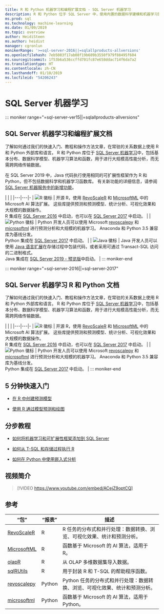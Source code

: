 ```yaml
---
title: R 和 Python 机器学习和编程扩展文档 - SQL Server 机器学习
description: R 和 Python 位于 SQL Server 中，使用内置的数据科学建模和机器学习算法进行大规模的企业数据分析。
ms.prod: sql
ms.technology: machine-learning
ms.date: 01/09/2019
ms.topic: overview
author: HeidiSteen
ms.author: heidist
manager: cgronlun
monikerRange: '>=sql-server-2016||=sqlallproducts-allversions'
ms.openlocfilehash: 7eb5083f17ab08f19b689b3550f979f88495f604
ms.sourcegitcommit: 1f53b6a536ccffd701fc87e658ddac714f6da7a2
ms.translationtype: HT
ms.contentlocale: zh-CN
ms.lasthandoff: 01/10/2019
ms.locfileid: "54206243"
---
```

# <a name="sql-server-machine-learning"></a>SQL Server 机器学习

::: moniker range="=sql-server-ver15||=sqlallproducts-allversions"

## <a name="sql-server-machine-learning-and-programming-extensions-documentation"></a>SQL Server 机器学习和编程扩展文档

了解如何通过我们的快速入门、教程和操作方法文章，在常驻的关系数据上使用 R 和 Python 外部库和语言。 R 和 Python 库位于 [SQL Server 机器学习](what-is-sql-server-machine-learning.md)中，包括基本分布、数据科学模型、机器学习算法和函数，用于进行大规模高性能分析，而无需跨网络传输数据。 

在 SQL Server 2019 中，Java 代码执行使用相同的可扩展性框架作为 R 和 Python，但不包括数据科学和机器学习函数库。 有关新功能的详细信息，请参阅 [SQL Server 机器服务中的新增功能](what-s-new-in-sql-server-machine-learning-services.md)。

|   |   | 
|---|---|-
| ![R 徽标](./media/index/logo_r.png) | 开源 R，使用 [RevoScaleR](https://docs.microsoft.com/machine-learning-server/r-reference/revoscaler/revoscaler) 和 [MicrosoftML](https://docs.microsoft.com/machine-learning-server/r-reference/microsoftml/microsoftml-package) 中的 Microsoft AI 算法扩展。 这些库提供预测和预测模型、统计分析、可视化效果和大规模的数据操作。 <br/>R 集成在 [SQL Server 2016](./install/sql-r-services-windows-install.md) 中启动，也可以在 [SQL Server 2017](./install/sql-machine-learning-services-windows-install.md) 中启动。 | 
| ![Python 徽标](./media/index/logo_python.png) | Python 开发人员可以使用 Microsoft [revoscalepy](https://docs.microsoft.com/machine-learning-server/python-reference/revoscalepy/revoscalepy-package) 和 [microsoftml](https://docs.microsoft.com/machine-learning-server/python-reference/microsoftml/microsoftml-package) 进行预测分析和大规模的机器学习。 Anaconda 和 Python 3.5 兼容库为基线分发。 <br/>Python 集成在 [SQL Server 2017](./install/sql-machine-learning-services-windows-install.md) 中启动。  | 
| ![Java 徽标](./media/index/logo_java.png) | Java 开发人员可以使用 [Java 语言扩展](java/extension-java.md)在存储过程中包装代码，或者采用可通过 Transact-SQL 访问的二进制格式。 <br/>Java 集成在 [SQL Server 2019 - 预览版](./install/sql-machine-learning-services-ver15.md)中启动。 |
::: moniker-end

::: moniker range="=sql-server-2016||=sql-server-2017"

## <a name="sql-server-machine-learning-r-and-python-documentation"></a>SQL Server 机器学习 R 和 Python 文档

了解如何通过我们的快速入门、教程和操作方法文章，在常驻的关系数据上使用 R 和 Python 外部库和语言。 R 和 Python 库位于 [SQL Server 机器学习](what-is-sql-server-machine-learning.md)中，包括基本分布、数据科学模型、机器学习算法和函数，用于进行大规模高性能分析，而无需跨网络传输数据。 

|   |   | 
|---|---|-
| ![R 徽标](./media/index/logo_r.png) | 开源 R，使用 [RevoScaleR](https://docs.microsoft.com/machine-learning-server/r-reference/revoscaler/revoscaler) 和 [MicrosoftML](https://docs.microsoft.com/machine-learning-server/r-reference/microsoftml/microsoftml-package) 中的 Microsoft AI 算法扩展。 这些库提供预测和预测模型、统计分析、可视化效果和大规模的数据操作。 <br/>R 集成在 [SQL Server 2016](./install/sql-r-services-windows-install.md) 中启动，也可以在 [SQL Server 2017](./install/sql-machine-learning-services-windows-install.md) 中启动。 | 
| ![Python 徽标](./media/index/logo_python.png) | Python 开发人员可以使用 Microsoft [revoscalepy](https://docs.microsoft.com/machine-learning-server/python-reference/revoscalepy/revoscalepy-package) 和 [microsoftml](https://docs.microsoft.com/machine-learning-server/python-reference/microsoftml/microsoftml-package) 进行预测分析和大规模的机器学习。 Anaconda 和 Python 3.5 兼容库为基线分发。 <br/>Python 集成在 [SQL Server 2017](./install/sql-machine-learning-services-windows-install.md) 中启动。  | 
::: moniker-end

## <a name="5-minute-quickstarts"></a>5 分钟快速入门

+ [在 R 中创建预测模型](./tutorials/rtsql-create-a-predictive-model-r.md)

+ [使用 R 通过模型预测和绘图](./tutorials/rtsql-predict-and-plot-from-model.md)


## <a name="step-by-step-tutorials"></a>分步教程

+ [如何将机器学习和可扩展性框架添加到 SQL Server](install/sql-machine-learning-services-windows-install.md)

+ [如何从 T-SQL 和存储过程执行 R](./tutorials/sqldev-in-database-r-for-sql-developers.md)

+ [如何在 Python 中使用嵌入式分析](./tutorials/sqldev-in-database-python-for-sql-developers.md)


## <a name="video-introduction"></a>视频简介

> [!VIDEO https://www.youtube.com/embed/ACejZ9optCQ]

## <a name="reference"></a>参考

| “包” | “报表” | 描述 | 
|---------|----------|-------------|
| [RevoScaleR](https://docs.microsoft.com/machine-learning-server/r-reference/revoscaler/revoscaler) | R | R 任务的分布式和并行处理：数据转换、浏览、可视化效果、统计和预测分析。 |
| [MicrosoftML](https://docs.microsoft.com/machine-learning-server/r-reference/microsoftml/microsoftml-package) | R | 函数基于 Microsoft 的 AI 算法，适用于 R。 |
| [olapR](https://docs.microsoft.com/machine-learning-server/r-reference/olapr/olapr) | R | 从 OLAP 多维数据集导入数据。 |
| [sqlRUtils](https://docs.microsoft.com/machine-learning-server/r-reference/sqlrutils/sqlrutils) | R | 用于封装 R 和 T-SQL 的帮助程序函数。 |
[revoscalepy](https://docs.microsoft.com/machine-learning-server/python-reference/revoscalepy/revoscalepy-package) | Python | Python 任务的分布式和并行处理：数据转换、浏览、可视化效果、统计和预测分析。  | 
| [microsoftml](https://docs.microsoft.com/machine-learning-server/python-reference/microsoftml/microsoftml-package) | Python | 函数基于 Microsoft 的 AI 算法，适用于 Python。  |